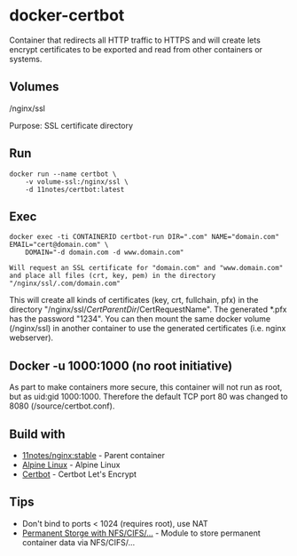 # docker-certbot

Container that redirects all HTTP traffic to HTTPS and will create lets encrypt certificates to be exported and read from other containers or systems.

## Volumes

/nginx/ssl

Purpose: SSL certificate directory

## Run
```shell
docker run --name certbot \
    -v volume-ssl:/nginx/ssl \
    -d 11notes/certbot:latest
```

## Exec
```shell
docker exec -ti CONTAINERID certbot-run DIR=".com" NAME="domain.com" EMAIL="cert@domain.com" \
    DOMAIN="-d domain.com -d www.domain.com"

Will request an SSL certificate for "domain.com" and "www.domain.com" and place all files (crt, key, pem) in the directory "/nginx/ssl/.com/domain.com"
```

This will create all kinds of certificates (key, crt, fullchain, pfx) in the directory "/nginx/ssl/$CertParentDir/$CertRequestName". The generated *.pfx has the password "1234". You can then mount the same docker volume (/nginx/ssl) in another container to use the generated certificates (i.e. nginx webserver).

## Docker -u 1000:1000 (no root initiative)

As part to make containers more secure, this container will not run as root, but as uid:gid 1000:1000. Therefore the default TCP port 80 was changed to 8080 (/source/certbot.conf).

## Build with
* [11notes/nginx:stable](https://github.com/11notes/docker-nginx) - Parent container
* [Alpine Linux](https://alpinelinux.org/) - Alpine Linux
* [Certbot](https://certbot.eff.org/) - Certbot Let's Encrypt

## Tips

* Don't bind to ports < 1024 (requires root), use NAT
* [Permanent Storge with NFS/CIFS/...](https://github.com/11notes/alpine-docker-netshare) - Module to store permanent container data via NFS/CIFS/...